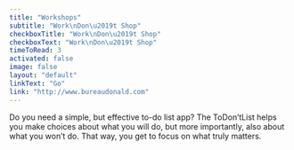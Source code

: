 ```yaml
---
title: "Workshops"
subtitle: "Work\nDon\u2019t Shop"
checkboxTitle: "Work\nDon\u2019t Shop"
checkboxText: "Work\nDon\u2019t Shop"
timeToRead: 3
activated: false
image: false
layout: "default"
linkText: "Go"
link: "http://www.bureaudonald.com"
---
```


Do you need a simple, but effective to-do list app? The ToDon’tList helps you make choices about what you will do, but more importantly, also about what you won’t do. That way, you get to focus on what truly matters.
